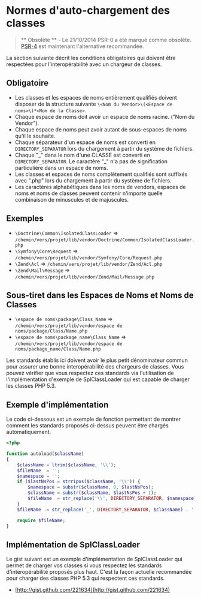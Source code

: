 Normes d'auto-chargement des classes
====================================

> ** Obsolète ** - Le 21/10/2014 PSR-0 a été marqué comme obsolète. [PSR-4] est maintenant l'alternative recommandée.

[PSR-4]: http://www.php-fig.org/psr/psr-4/fr/

La section suivante décrit les conditions obligatoires qui doivent être
respectées pour l'interopérabilité avec un chargeur de classes.

Obligatoire
-----------

* Les classes et les espaces de noms entièrement qualifiés doivent disposer de
  la structure suivante
  `\<Nom du Vendor>\(<Espace de noms>\)*<Nom de la Classe>`.
* Chaque espace de noms doit avoir un espace de noms racine. ("Nom du Vendor").
* Chaque espace de noms peut avoir autant de sous-espaces de noms qu'il le
  souhaite.
* Chaque séparateur d'un espace de noms est converti en  `DIRECTORY_SEPARATOR`
  lors du chargement à partir du système de fichiers.
* Chaque "\_" dans le nom d'une CLASSE est converti en `DIRECTORY_SEPARATOR`. Le
  caractère "\_" n'a pas de signification particulière dans un espace de noms.
* Les classes et espaces de noms complètement qualifiés sont suffixés avec
  ".php" lors du chargement à partir du système de fichiers.
* Les caractères alphabétiques dans les noms de vendors, espaces de noms et noms
  de classes peuvent contenir n'importe quelle combinaison de minuscules et de
  majuscules.

Exemples
--------

* `\Doctrine\Common\IsolatedClassLoader` => `/chemin/vers/projet/lib/vendor/Doctrine/Common/IsolatedClassLoader.php`
* `\Symfony\Core\Request` => `/chemin/vers/projet/lib/vendor/Symfony/Core/Request.php`
* `\Zend\Acl` => `/chemin/vers/projet/lib/vendor/Zend/Acl.php`
* `\Zend\Mail\Message` => `/chemin/vers/projet/lib/vendor/Zend/Mail/Message.php`

Sous-tiret dans les Espaces de Noms et Noms de Classes
------------------------------------------------------

* `\espace de noms\package\Class_Name` => `/chemin/vers/projet/lib/vendor/espace de noms/package/Class/Name.php`
* `\espace de noms\package_name\Class_Name` => `/chemin/vers/projet/lib/vendor/espace de noms/package_name/Class/Name.php`

Les standards établis ici doivent avoir le plus petit dénominateur commun pour
assurer une bonne interopérabilité des chargeurs de classes. Vous pouvez
vérifier que vous respectez ces standards via l'utilisation de l'implémentation
d'exemple de SplClassLoader qui est capable de charger les classes PHP 5.3.

Exemple d'implémentation
------------------------

Le code ci-dessous est un exemple de fonction permettant de montrer comment les
standards proposés ci-dessus peuvent être chargés automatiquement.

```php
<?php

function autoload($className)
{
    $className = ltrim($className, '\\');
    $fileName  = '';
    $namespace = '';
    if ($lastNsPos = strripos($className, '\\')) {
        $namespace = substr($className, 0, $lastNsPos);
        $className = substr($className, $lastNsPos + 1);
        $fileName  = str_replace('\\', DIRECTORY_SEPARATOR, $namespace) . DIRECTORY_SEPARATOR;
    }
    $fileName .= str_replace('_', DIRECTORY_SEPARATOR, $className) . '.php';

    require $fileName;
}
```

Implémentation de SplClassLoader
--------------------------------

Le gist suivant est un exemple d'implémentation de SplClassLoader qui permet de
charger vos classes si vous respectez les standards d'interopérabilité proposés
plus haut. C'est la façon actuelle recommandée pour charger des classes PHP 5.3
qui respectent ces standards.

* [http://gist.github.com/221634](http://gist.github.com/221634)

